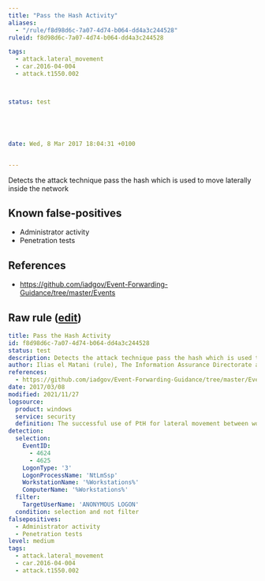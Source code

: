 ```yaml
---
title: "Pass the Hash Activity"
aliases:
  - "/rule/f8d98d6c-7a07-4d74-b064-dd4a3c244528"
ruleid: f8d98d6c-7a07-4d74-b064-dd4a3c244528

tags:
  - attack.lateral_movement
  - car.2016-04-004
  - attack.t1550.002



status: test





date: Wed, 8 Mar 2017 18:04:31 +0100


---
```


Detects the attack technique pass the hash which is used to move laterally inside the network

<!--more-->


## Known false-positives

* Administrator activity
* Penetration tests



## References

* https://github.com/iadgov/Event-Forwarding-Guidance/tree/master/Events


## Raw rule ([edit](https://github.com/SigmaHQ/sigma/edit/master/rules/windows/builtin/security/win_pass_the_hash.yml))
```yaml
title: Pass the Hash Activity
id: f8d98d6c-7a07-4d74-b064-dd4a3c244528
status: test
description: Detects the attack technique pass the hash which is used to move laterally inside the network
author: Ilias el Matani (rule), The Information Assurance Directorate at the NSA (method)
references:
  - https://github.com/iadgov/Event-Forwarding-Guidance/tree/master/Events
date: 2017/03/08
modified: 2021/11/27
logsource:
  product: windows
  service: security
  definition: The successful use of PtH for lateral movement between workstations would trigger event ID 4624, a failed logon attempt would trigger an event ID 4625
detection:
  selection:
    EventID:
      - 4624
      - 4625
    LogonType: '3'
    LogonProcessName: 'NtLmSsp'
    WorkstationName: '%Workstations%'
    ComputerName: '%Workstations%'
  filter:
    TargetUserName: 'ANONYMOUS LOGON'
  condition: selection and not filter
falsepositives:
  - Administrator activity
  - Penetration tests
level: medium
tags:
  - attack.lateral_movement
  - car.2016-04-004
  - attack.t1550.002

```
